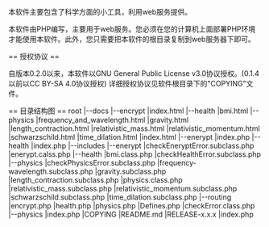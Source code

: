 本软件主要包含了科学方面的小工具，利用web服务提供。

本软件由PHP编写，主要用于web服务。您必须在您的计算机上面部署PHP环境才能使用本软件。此外，您只需要把本软件的根目录复制到web服务器下即可。

== 授权协议 ==

自版本0.2.0以来，本软件以GNU General Public License v3.0协议授权。(0.1.4以前以CC BY-SA 4.0协议授权)
详细授权协议见软件根目录下的"COPYING"文件。

== 目录结构图 ==
root
|--docs
    |--encrypt
        |index.html
    |--health
        |bmi.html
    |--physics
        |frequency_and_wavelength.html
        |gravity.html
        |length_contraction.html
        |relativistic_mass.html
        |relativistic_momentum.html
        |schwarzschild.html
        |time_dilation.html
    |index.html
|--enerypt
    |index.php
|--health
    |index.php
|--includes
    |--enerypt
        |checkEneryptError.subclass.php
        |enerypt.calss.php
    |--health
        |bmi.class.php
        |checkHealthError.subclass.php
    |--physics
        |checkPhysicsError.subclass.php
        |frequency-wavelength.subclass.php
        |gravity.subclass.php
        |length_contraction.subclass.php
        |physics.class.php
        |relativistic_mass.subclass.php
        |relativistic_momentum.subclass.php
        |schwarzschild.subclass.php
        |time_dilation.subclass.php
    |--routing
        |encrypt.php
        |health.php
        |physics.php
    |Defines.php
    |checkError.class.php
|--physics
    |index.php
|COPYING
|README.md
|RELEASE-x.x.x
|index.php